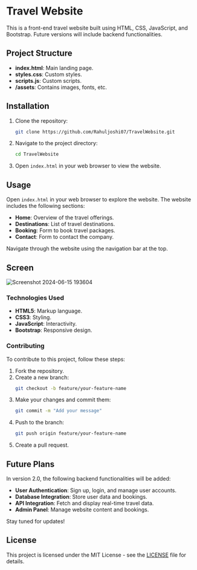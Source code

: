 # Travel Website

This is a front-end travel website built using HTML, CSS, JavaScript, and Bootstrap. Future versions will include backend functionalities.

## Project Structure

- **index.html**: Main landing page.
- **styles.css**: Custom styles.
- **scripts.js**: Custom scripts.
- **/assets**: Contains images, fonts, etc.

## Installation

1. Clone the repository:
    ```bash
    git clone https://github.com/Rahuljoshi07/TravelWebsite.git
    ```

2. Navigate to the project directory:
    ```bash
    cd TravelWebsite
    ```

3. Open `index.html` in your web browser to view the website.

## Usage

Open `index.html` in your web browser to explore the website. The website includes the following sections:

- **Home**: Overview of the travel offerings.
- **Destinations**: List of travel destinations.
- **Booking**: Form to book travel packages.
- **Contact**: Form to contact the company.

Navigate through the website using the navigation bar at the top.

## Screen
![Screenshot 2024-06-15 193604](https://github.com/Rahuljoshi07/TravelWebsite/assets/86591216/8e4c888d-107c-43a3-bc8a-e9d75a17aae0)


### Technologies Used

- **HTML5**: Markup language.
- **CSS3**: Styling.
- **JavaScript**: Interactivity.
- **Bootstrap**: Responsive design.

### Contributing

To contribute to this project, follow these steps:

1. Fork the repository.
2. Create a new branch:
    ```bash
    git checkout -b feature/your-feature-name
    ```
3. Make your changes and commit them:
    ```bash
    git commit -m "Add your message"
    ```
4. Push to the branch:
    ```bash
    git push origin feature/your-feature-name
    ```
5. Create a pull request.

## Future Plans

In version 2.0, the following backend functionalities will be added:

- **User Authentication**: Sign up, login, and manage user accounts.
- **Database Integration**: Store user data and bookings.
- **API Integration**: Fetch and display real-time travel data.
- **Admin Panel**: Manage website content and bookings.

Stay tuned for updates!

## License

This project is licensed under the MIT License - see the [LICENSE](LICENSE) file for details.
